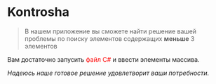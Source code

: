 # Kontrosha
>В нашем приложение вы сможете найти решение вашей проблемы по поиску элементов содержащих **меньше** 3 элементов

Вам достаточно запусить  <span style="color:red"> файл С#</span> и ввести элементы массива.

*Надеюсь наше готовое решение удовлетворит ваши потребности.*
